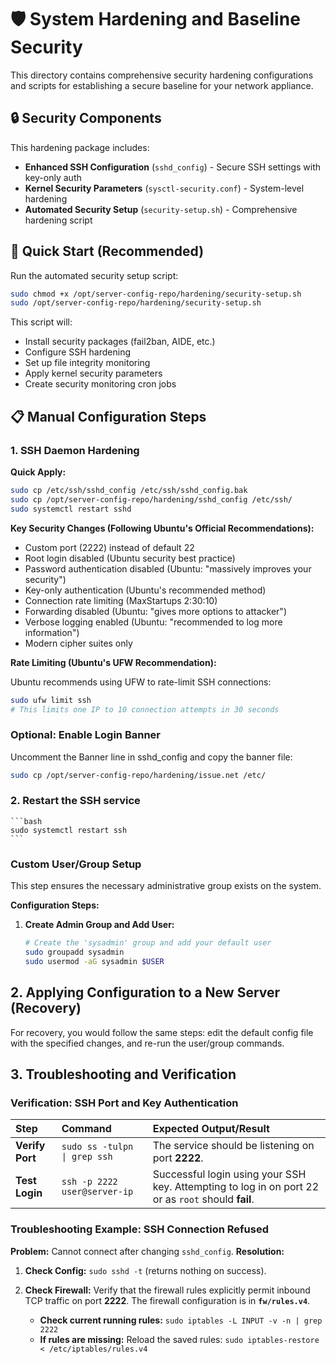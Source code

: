 # 🛡️ System Hardening and Baseline Security

This directory contains comprehensive security hardening configurations and scripts for establishing a secure baseline for your network appliance.

## 🔒 Security Components

This hardening package includes:

- **Enhanced SSH Configuration** (`sshd_config`) - Secure SSH settings with key-only auth
- **Kernel Security Parameters** (`sysctl-security.conf`) - System-level hardening
- **Automated Security Setup** (`security-setup.sh`) - Comprehensive hardening script

## 🚀 Quick Start (Recommended)

Run the automated security setup script:

```bash
sudo chmod +x /opt/server-config-repo/hardening/security-setup.sh
sudo /opt/server-config-repo/hardening/security-setup.sh
```

This script will:
- Install security packages (fail2ban, AIDE, etc.)
- Configure SSH hardening
- Set up file integrity monitoring
- Apply kernel security parameters
- Create security monitoring cron jobs

## 📋 Manual Configuration Steps

### 1. SSH Daemon Hardening

**Quick Apply:**

```bash
sudo cp /etc/ssh/sshd_config /etc/ssh/sshd_config.bak
sudo cp /opt/server-config-repo/hardening/sshd_config /etc/ssh/
sudo systemctl restart sshd
```

**Key Security Changes (Following Ubuntu's Official Recommendations):**
- Custom port (2222) instead of default 22
- Root login disabled (Ubuntu security best practice)
- Password authentication disabled (Ubuntu: "massively improves your security")
- Key-only authentication (Ubuntu's recommended method)
- Connection rate limiting (MaxStartups 2:30:10)
- Forwarding disabled (Ubuntu: "gives more options to attacker")
- Verbose logging enabled (Ubuntu: "recommended to log more information")
- Modern cipher suites only

**Rate Limiting (Ubuntu's UFW Recommendation):**

Ubuntu recommends using UFW to rate-limit SSH connections:

```bash
sudo ufw limit ssh
# This limits one IP to 10 connection attempts in 30 seconds
```

### Optional: Enable Login Banner

Uncomment the Banner line in sshd_config and copy the banner file:

```bash
sudo cp /opt/server-config-repo/hardening/issue.net /etc/
```

### 2. Restart the SSH service

    ```bash
    sudo systemctl restart ssh
    ```

### Custom User/Group Setup

This step ensures the necessary administrative group exists on the system.

**Configuration Steps:**

1. **Create Admin Group and Add User:**

    ```bash
    # Create the 'sysadmin' group and add your default user
    sudo groupadd sysadmin
    sudo usermod -aG sysadmin $USER
    ```

## 2. Applying Configuration to a New Server (Recovery)

For recovery, you would follow the same steps: edit the default config file with the specified changes, and re-run the user/group commands.

## 3. Troubleshooting and Verification

### Verification: SSH Port and Key Authentication

| Step | Command | Expected Output/Result |
| :--- | :--- | :--- |
| **Verify Port** | `sudo ss -tulpn \| grep ssh` | The service should be listening on port **2222**. |
| **Test Login** | `ssh -p 2222 user@server-ip` | Successful login using your SSH key. Attempting to log in on port 22 or as `root` should **fail**. |

### Troubleshooting Example: SSH Connection Refused

**Problem:** Cannot connect after changing `sshd_config`.
**Resolution:**

1. **Check Config:** `sudo sshd -t` (returns nothing on success).

2. **Check Firewall:** Verify that the firewall rules explicitly permit inbound TCP traffic on port **2222**. The firewall configuration is in **`fw/rules.v4`**.
    * **Check current running rules:** `sudo iptables -L INPUT -v -n | grep 2222`
    * **If rules are missing:** Reload the saved rules: `sudo iptables-restore < /etc/iptables/rules.v4`
